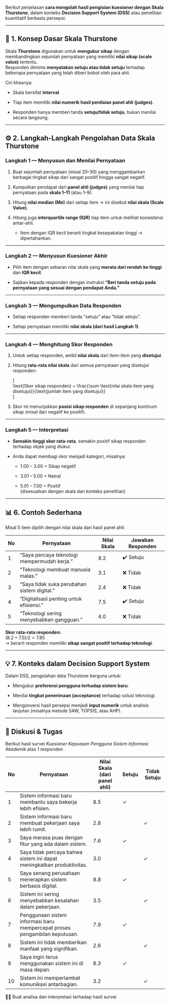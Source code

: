 Berikut penjelasan **cara mengolah hasil pengisian kuesioner dengan Skala Thurstone**, dalam konteks **Decision Support System (DSS)** atau penelitian kuantitatif berbasis persepsi:

---

## 🧭 1. Konsep Dasar Skala Thurstone

Skala **Thurstone** digunakan untuk **mengukur sikap** dengan membandingkan sejumlah pernyataan yang memiliki **nilai sikap (scale value)** tertentu.  
Responden diminta **menyatakan setuju atau tidak setuju** terhadap beberapa pernyataan yang telah diberi bobot oleh para ahli.

Ciri khasnya:

- Skala bersifat **interval**.
    
- Tiap item memiliki **nilai numerik hasil penilaian panel ahli (judges)**.
    
- Responden hanya memberi tanda **setuju/tidak setuju**, bukan menilai secara langsung.
    

---

## ⚙️ 2. Langkah-Langkah Pengolahan Data Skala Thurstone

### Langkah 1 — Menyusun dan Menilai Pernyataan

1. Buat sejumlah pernyataan (misal 20–30) yang menggambarkan berbagai tingkat sikap dari sangat positif hingga sangat negatif.
    
2. Kumpulkan pendapat dari **panel ahli (judges)** yang menilai tiap pernyataan pada **skala 1–11** (atau 1–9).
    
3. Hitung **nilai median (Me)** dari setiap item → ini disebut **nilai skala (Scale Value)**.
    
4. Hitung juga **interquartile range (IQR)** tiap item untuk melihat konsistensi antar-ahli.
    
    - Item dengan IQR kecil berarti tingkat kesepakatan tinggi → dipertahankan.
        

---

### Langkah 2 — Menyusun Kuesioner Akhir

- Pilih item dengan sebaran nilai skala yang **merata dari rendah ke tinggi** dan **IQR kecil**.
    
- Sajikan kepada responden dengan instruksi **“Beri tanda setuju pada pernyataan yang sesuai dengan pendapat Anda.”**
    

---

### Langkah 3 — Mengumpulkan Data Responden

- Setiap responden memberi tanda “setuju” atau “tidak setuju”.
    
- Setiap pernyataan memiliki **nilai skala (dari hasil Langkah 1)**.
    

---

### Langkah 4 — Menghitung Skor Responden

1. Untuk setiap responden, ambil **nilai skala** dari item-item yang **disetujui**.
    
2. Hitung **rata-rata nilai skala** dari semua pernyataan yang disetujui responden:
    
    [  
    \text{Skor sikap responden} = \frac{\sum \text{nilai skala item yang disetujui}}{\text{jumlah item yang disetujui}}  
    ]
    
3. Skor ini menunjukkan **posisi sikap responden** di sepanjang kontinum sikap (misal dari negatif ke positif).
    

---

### Langkah 5 — Interpretasi

- **Semakin tinggi skor rata-rata**, semakin positif sikap responden terhadap objek yang diukur.
    
- Anda dapat membagi skor menjadi kategori, misalnya:
    
    - 1.00 – 3.00 = Sikap negatif
        
    - 3.01 – 5.00 = Netral
        
    - 5.01 – 7.00 = Positif  
        (disesuaikan dengan skala dan konteks penelitian)
        

---

## 📊 6. Contoh Sederhana

Misal 5 item dipilih dengan nilai skala dari hasil panel ahli:

|No|Pernyataan|Nilai Skala|Jawaban Responden|
|---|---|---|---|
|1|“Saya percaya teknologi mempermudah kerja.”|8.2|✔️ Setuju|
|2|“Teknologi membuat manusia malas.”|3.1|❌ Tidak|
|3|“Saya tidak suka perubahan sistem digital.”|2.4|❌ Tidak|
|4|“Digitalisasi penting untuk efisiensi.”|7.5|✔️ Setuju|
|5|“Teknologi sering menyebabkan gangguan.”|4.0|❌ Tidak|

**Skor rata-rata responden:**  
$(8.2 + 7.5) / 2 = 7.85$  
→ berarti responden memiliki **sikap sangat positif terhadap teknologi**.

---

## 💡 7. Konteks dalam Decision Support System

Dalam DSS, pengolahan data Thurstone berguna untuk:

- Mengukur **preferensi pengguna terhadap sistem baru**.
    
- Menilai **tingkat penerimaan (acceptance)** terhadap solusi teknologi.
    
- Mengonversi hasil persepsi menjadi **input numerik** untuk analisis lanjutan (misalnya metode SAW, TOPSIS, atau AHP).
    
---

## 💼 Diskusi & Tugas

Berikut hasil survei _Kuesioner Kepuasan Pengguna Sistem Informasi Akademik_ atas 1 responden

| No  | Pernyataan                                                                 | Nilai Skala (dari panel ahli) | Setuju | Tidak Setuju |
| --- | -------------------------------------------------------------------------- | ----------------------------- | ------ | ------------ |
| 1   | Sistem informasi baru membantu saya bekerja lebih efisien.                 | 8.5                           | ✓      |              |
| 2   | Sistem informasi baru membuat pekerjaan saya lebih rumit.                  | 2.8                           |        | ✓            |
| 3   | Saya merasa puas dengan fitur yang ada dalam sistem.                       | 7.6                           | ✓      |              |
| 4   | Saya tidak percaya bahwa sistem ini dapat meningkatkan produktivitas.      | 3.0                           |        | ✓            |
| 5   | Saya senang perusahaan menerapkan sistem berbasis digital.                 | 8.8                           | ✓      |              |
| 6   | Sistem ini sering menyebabkan kesalahan dalam pekerjaan.                   | 3.5                           |        | ✓            |
| 7   | Penggunaan sistem informasi baru mempercepat proses pengambilan keputusan. | 7.9                           | ✓      |              |
| 8   | Sistem ini tidak memberikan manfaat yang signifikan.                       | 2.6                           |        | ✓            |
| 9   | Saya ingin terus menggunakan sistem ini di masa depan.                     | 8.3                           | ✓      |              |
| 10  | Sistem ini memperlambat komunikasi antarbagian.                            | 3.2                           |        | ✓            |

🙋‍♂️ Buat analisa dan interpretasi terhadap hasil survei